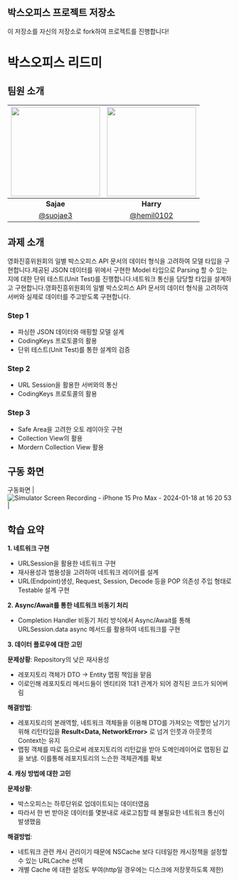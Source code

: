 ## 박스오피스 프로젝트 저장소

이 저장소를 자신의 저장소로 fork하여 프로젝트를 진행합니다!

# 박스오피스 리드미 


## 팀원 소개
| <img src="https://github.com/hemil0102/ios-contact-manager-ui/assets/149054154/a88ee4a3-2981-4b60-bb6d-47138f6a0dc9" width="200"> | <img src="https://github.com/suojae3/ios-box-office/assets/126137760/ab91d3bb-6bcb-480c-a2b0-74b8e8e35bd5" width="200"> |
|:----------:|:---------:|
| **Sajae** | **Harry** |
| [@suojae3](https://github.com/suojae3) |  [@hemil0102](https://github.com/hemil0102)|

## 과제 소개

영화진흥위원회의 일별 박스오피스 API 문서의 데이터 형식을 고려하여 모델 타입을 구현합니다.제공된 JSON 데이터를 위에서 구현한 Model 타입으로 Parsing 할 수 있는지에 대한 단위 테스트(Unit Test)를 진행합니다.네트워크 통신을 담당할 타입을 설계하고 구현합니다.영화진흥위원회의 일별 박스오피스 API 문서의 데이터 형식을 고려하여 서버와 실제로 데이터를 주고받도록 구현합니다.

### Step 1
- 파싱한 JSON 데이터와 매핑할 모델 설계
- CodingKeys 프로토콜의 활용
- 단위 테스트(Unit Test)를 통한 설계의 검증

### Step 2
- URL Session을 활용한 서버와의 통신
- CodingKeys 프로토콜의 활용

### Step 3
- Safe Area을 고려한 오토 레이아웃 구현
- Collection View의 활용
- Mordern Collection View 활용


## 구동 화면
구동화면 | ![Simulator Screen Recording - iPhone 15 Pro Max - 2024-01-18 at 16 20 53](https://github.com/suojae3/ios-box-office/assets/126137760/7e26c4ab-9b83-4544-98bd-5c029b6cbdf8) |


## 학습 요약 
**1. 네트워크 구현**
- URLSession을 활용한 네트워크 구현 
- 재사용성과 범용성을 고려하여 네트워크 레이어를 설계 
- URL(Endpoint)생성, Request, Session, Decode 등을 POP 의존성 주입 형태로 Testable 설계 구현

**2. Async/Await를 통한 네트워크 비동기 처리** 
- Completion Handler 비동기 처리 방식에서 Async/Await를 통해 URLSession.data async 메서드를 활용하여 네트워크를 구현

**3. 데이터 플로우에 대한 고민**

**문제상황**: Repository의 낮은 재사용성 
- 레포지토리 객체가 DTO -> Entity 맵핑 책임을 맡음
- 이로인해 레포지토리 메서드들이 엔티티와 1대1 관계가 되어 경직된 코드가 되어버림

**해결방법**: 
- 레포지토리의 본래역할, 네트워크 객체들을 이용해 DTO를 가져오는 역할만 남기기위해 리턴타입을 **Result<Data, NetworkError>** 로 넘겨 인풋과 아웃풋의 Context는 유지
- 맵핑 객체를 따로 둠으로써 레포지토리의 리턴값을 받아 도메인레이어로 맵핑된 값을 보냄. 이를통해  레포지토리의 느슨한 객체관계를 확보


**4. 캐싱 방법에 대한 고민**

**문제상황**: 
- 박스오피스는 하루단위로 업데이트되는 데이터였음 
- 따라서 한 번 받아온 데이터를 몇분내로 새로고침할 때 불필요한 네트워크 통신이 발생했음


**해결방법**: 
- 네트워크 관련 캐시 관리이기 때문에 NSCache 보다 디테일한 캐시정책을 설정할 수 있는 URLCache 선택
- 개별 Cache 에 대한 설정도 부여(http일 경우에는 디스크에 저장못하도록 제한)
